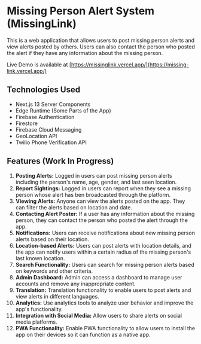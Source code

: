 # Missing Person Alert System (MissingLink)

This is a web application that allows users to post missing person alerts and view alerts posted by others. Users can also contact the person who posted the alert if they have any information about the missing person.

Live Demo is available at [https://missinglink.vercel.app/](https://missing-link.vercel.app/)

## Technologies Used

- Next.js 13 Server Components
- Edge Runtime (Some Parts of the App)
- Firebase Authentication
- Firestore
- Firebase Cloud Messaging
- GeoLocation API
- Twilio Phone Verification API

## Features (Work In Progress)

1. **Posting Alerts:** Logged in users can post missing person alerts including the person's name, age, gender, and last seen location.
2. **Report Sightings:** Logged in users can report when they see a missing person whose alert has ben broadcasted through the platform.
3. **Viewing Alerts:** Anyone can view the alerts posted on the app. They can filter the alerts based on location and date.
4. **Contacting Alert Poster:** If a user has any information about the missing person, they can contact the person who posted the alert through the app.
5. **Notifications:** Users can receive notifications about new missing person alerts based on their location.
6. **Location-based Alerts:** Users can post alerts with location details, and the app can notify users within a certain radius of the missing person's last known location.
7. **Search Functionality:** Users can search for missing person alerts based on keywords and other criteria.
8. **Admin Dashboard:** Admin can access a dashboard to manage user accounts and remove any inappropriate content.
9. **Translation:** Translation functionality to enable users to post alerts and view alerts in different languages.
10. **Analytics:** Use analytics tools to analyze user behavior and improve the app's functionality.
11. **Integration with Social Media:** Allow users to share alerts on social media platforms.
12. **PWA Functionality:** Enable PWA functionality to allow users to install the app on their devices so it can function as a native app.
